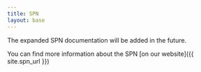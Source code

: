 ```yaml
---
title: SPN
layout: base
---
```


The expanded SPN documentation will be added in the future.

You can find more information about the SPN [on our website]({{ site.spn_url }})
